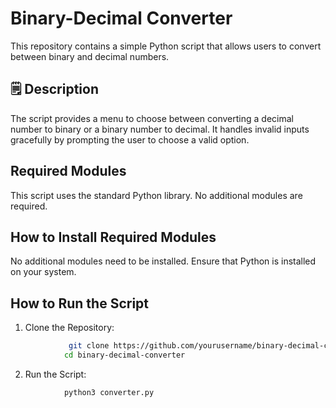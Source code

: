 # Binary-Decimal Converter
This repository contains a simple Python script that allows users to convert between binary and decimal numbers.

## 🗒️ Description
The script provides a menu to choose between converting a decimal number to binary or a binary number to decimal. It handles invalid inputs gracefully by prompting the user to choose a valid option.

## Required Modules
This script uses the standard Python library. No additional modules are required.

## How to Install Required Modules
No additional modules need to be installed. Ensure that Python is installed on your system.

## How to Run the Script
1. Clone the Repository:
```bash 
             git clone https://github.com/yourusername/binary-decimal-converter.git
            cd binary-decimal-converter
```
2. Run the Script:
```bash 
            python3 converter.py
```
